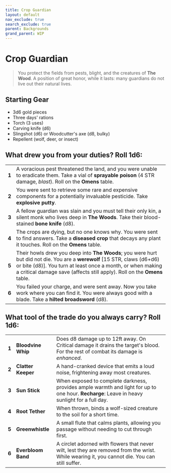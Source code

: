 ```yaml
---
title: Crop Guardian
layout: default
nav_exclude: true
search_exclude: true
parent: Backgrounds
grand_parent: WIP
---
```


# Crop Guardian

> You protect the fields from pests, blight, and the creatures of **The Wood**. A position of great honor, while it lasts: many guardians do not live out their natural lives.

## Starting Gear

- 3d6 gold pieces
- Three days' rations
- Torch (3 uses)
- Carving knife (d6)
- Slingshot (d6) or Woodcutter's axe (d8, bulky)
- Repellent (wolf, deer, or insect)
 
## What drew you from your duties? Roll 1d6:

|       |                                                                                                                                                                    |
| ----- | ------------------------------------------------------------------------------------------------------------------------------------------------------------------ |
| **1** | A voracious pest threatened the land, and you were unable to eradicate them. Take a vial of **sprayable poison** (4 STR damage, _blast_). Roll on the **Omens** table.                      |
| **2** | You were sent to retrieve some rare and expensive components for a potentially invaluable pesticide. Take **explosive putty**. 
| **3** | A fellow guardian was slain and you must tell their only kin, a silent monk who lives deep in **The Woods**. Take their blood-stained **bone knife** (d8).         |
| **4** | The crops are dying, but no one knows why. You were sent to find answers. Take a **diseased crop** that decays any plant it touches. Roll on the **Omens** table. |
| **5** | Their howls drew you deep into **The Woods**; you were hurt but did not die. You are a **werewolf** [15 STR, claws (d6+d6) or bite (d8)]. You turn at least once a month, or when making a critical damage save (affects still apply). Roll on the **Omens** table.    |
| **6** | You failed your charge, and were sent away. Now you take work where you can find it. You were always good with a blade. Take a **hilted broadsword** (d8).|

## What tool of the trade do you always carry? Roll 1d6:

|       |                    |                                                                                                                                               |
| ----- | ------------------ | --------------------------------------------------------------------------------------------------------------------------------------------- |
| **1** | **Bloodvine Whip** | Does d8 damage up to 12ft away. On Critical damage it drains the target's blood. For the rest of combat its damage is _enhanced_.             |
| **2** | **Clatter Keeper** | A hand-cranked device that emits a loud noise, frightening away most creatures.                                                               |
| **3** | **Sun Stick**      | When exposed to complete darkness, provides ample warmth and light for up to one hour. **Recharge**: Leave in heavy sunlight for a full day.  |
| **4** | **Root Tether**    | When thrown, binds a wolf-sized creature to the soil for a short time.                                                                        |
| **5** | **Greenwhistle**   | A small flute that calms plants, allowing you passage without needing to cut through first.                                                   |
| **6** | **Everbloom Band** | A circlet adorned with flowers that never wilt, lest they are removed from the wrist. While wearing it, you cannot die. You can still suffer. |
